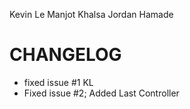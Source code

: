 Kevin Le
Manjot Khalsa
Jordan Hamade

CHANGELOG
=========

- fixed issue #1 KL
- Fixed issue #2; Added Last Controller
